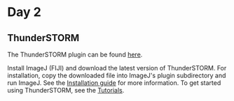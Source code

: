 # Day 2

## ThunderSTORM

The ThunderSTORM plugin can be found [here](https://zitmen.github.io/thunderstorm/).

Install ImageJ (FIJI) and download the latest version of ThunderSTORM. For installation, copy the downloaded file into ImageJ's plugin subdirectory and run ImageJ. See the [Installation guide](https://github.com/zitmen/thunderstorm/wiki/Installation) for more information. To get started using ThunderSTORM, see the [Tutorials](https://github.com/zitmen/thunderstorm/wiki/Tutorials). 
